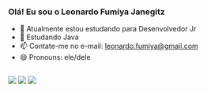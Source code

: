 ### Olá! Eu sou o Leonardo Fumiya Janegitz

- 🔭 Atualmente estou estudando para Desenvolvedor Jr
- 🌱 Estudando Java
- 📫 Contate-me no e-mail: leonardo.fumiya@gmail.com
- 😄 Pronouns: ele/dele

##

<div> 
  <a href="https://www.instagram.com/leojanegitz" target="_blank"><img src="https://img.shields.io/badge/-Instagram-%23E4405F?style=for-the-badge&logo=instagram&logoColor=white" target="_blank"></a>
  <a href = "mailto:leonardo.fumiya@gmail.com"><img src="https://img.shields.io/badge/-Gmail-%23333?style=for-the-badge&logo=gmail&logoColor=white" target="_blank"></a>
  <a href="www.linkedin.com/in/leonardofumiyajanegitz" target="_blank"><img src="https://img.shields.io/badge/-LinkedIn-%230077B5?style=for-the-badge&logo=linkedin&logoColor=white" target="_blank"></a> 
</div>


